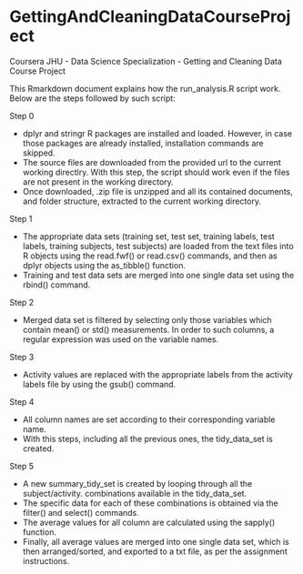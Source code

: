 # GettingAndCleaningDataCourseProject
Coursera JHU - Data Science Specialization - Getting and Cleaning Data Course Project

This Rmarkdown document explains how the run_analysis.R script work. Below are the steps followed by such script:

Step 0
* dplyr and stringr R packages are installed and loaded. However, in case those packages are already installed, installation commands are skipped.
* The source files are downloaded from the provided url to the current working directlry. With this step, the script should work even if the files are not present in the working directory.
* Once downloaded, .zip file is unzipped and all its contained documents, and folder structure, extracted to the current working directory.

Step 1
* The appropriate data sets (training set, test set, training labels, test labels, training subjects, test subjects) are loaded from the text files into R objects using the read.fwf() or read.csv() commands, and then as dplyr objects using the as_tibble() function.
* Training and test data sets are merged into one single data set using the rbind() command.

Step 2
* Merged data set is filtered by selecting only those variables which contain mean() or std() measurements. In order to such columns, a regular expression was used on the variable names.

Step 3
* Activity values are replaced with the appropriate labels from the activity labels file by using the gsub() command.

Step 4
* All column names are set according to their corresponding variable name.
* With this steps, including all the previous ones, the tidy_data_set is created.

Step 5
* A new summary_tidy_set is created by looping through all the subject/activity. combinations available in the tidy_data_set. 
* The specific data for each of these combinations is obtained via the filter() and select() commands.
* The average values for all column are calculated using the sapply() function.
* Finally, all average values are merged into one single data set, which is then arranged/sorted, and exported to a txt file, as per the assignment instructions.